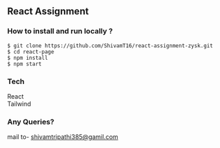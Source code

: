 ## React Assignment

### How to install and run locally ?
```
$ git clone https://github.com/ShivamT16/react-assignment-zysk.git
$ cd react-page  
$ npm install
$ npm start
```
### Tech
React  
Tailwind

### Any Queries?
mail to- shivamtripathi385@gamil.com